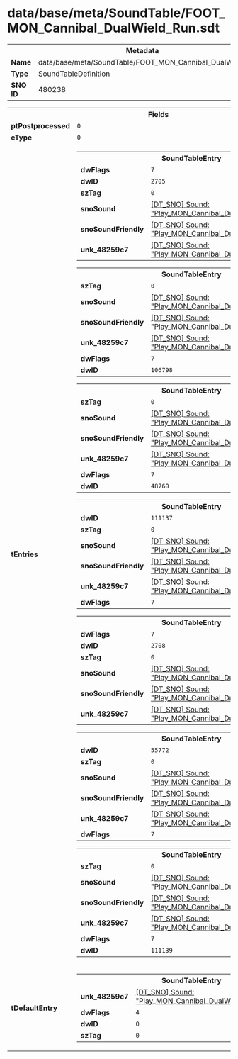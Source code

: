 <h1>data/base/meta/SoundTable/FOOT_MON_Cannibal_DualWield_Run.sdt</h1><table><tr><th colspan="100%">Metadata</th></tr><tr><td><b>Name</b></td><td>data/base/meta/SoundTable/FOOT_MON_Cannibal_DualWield_Run.sdt</td></tr><tr><td><b>Type</b></td><td>SoundTableDefinition</td></tr><tr><td><b>SNO ID</b></td><td>480238</td></tr></table>

<table><tr><th colspan="100%">Fields</th></tr><tr><td><b>ptPostprocessed</b></td><td><code>0</code></td></tr><tr><td><b>eType</b></td><td><code>0</code></td></tr><tr><td><b>tEntries</b></td><td><table><tr><th colspan="100%">SoundTableEntry</th></tr><tr><td><b>dwFlags</b></td><td><code>7</code></td></tr><tr><td><b>dwID</b></td><td><code>2705</code></td></tr><tr><td><b>szTag</b></td><td><code>0</code></td></tr><tr><td><b>snoSound</b></td><td><a href="..\Sound\Play_MON_Cannibal_DualWield_Run_FS_3P.snd.md">[DT_SNO] Sound: "Play_MON_Cannibal_DualWield_Run_FS_3P"</a></td></tr><tr><td><b>snoSoundFriendly</b></td><td><a href="..\Sound\Play_MON_Cannibal_DualWield_Run_FS_3P.snd.md">[DT_SNO] Sound: "Play_MON_Cannibal_DualWield_Run_FS_3P"</a></td></tr><tr><td><b>unk_48259c7</b></td><td><a href="..\Sound\Play_MON_Cannibal_DualWield_Run_FS_3P.snd.md">[DT_SNO] Sound: "Play_MON_Cannibal_DualWield_Run_FS_3P"</a></td></tr></table>


<table><tr><th colspan="100%">SoundTableEntry</th></tr><tr><td><b>szTag</b></td><td><code>0</code></td></tr><tr><td><b>snoSound</b></td><td><a href="..\Sound\Play_MON_Cannibal_DualWield_Run_FS_3P.snd.md">[DT_SNO] Sound: "Play_MON_Cannibal_DualWield_Run_FS_3P"</a></td></tr><tr><td><b>snoSoundFriendly</b></td><td><a href="..\Sound\Play_MON_Cannibal_DualWield_Run_FS_3P.snd.md">[DT_SNO] Sound: "Play_MON_Cannibal_DualWield_Run_FS_3P"</a></td></tr><tr><td><b>unk_48259c7</b></td><td><a href="..\Sound\Play_MON_Cannibal_DualWield_Run_FS_3P.snd.md">[DT_SNO] Sound: "Play_MON_Cannibal_DualWield_Run_FS_3P"</a></td></tr><tr><td><b>dwFlags</b></td><td><code>7</code></td></tr><tr><td><b>dwID</b></td><td><code>106798</code></td></tr></table>


<table><tr><th colspan="100%">SoundTableEntry</th></tr><tr><td><b>szTag</b></td><td><code>0</code></td></tr><tr><td><b>snoSound</b></td><td><a href="..\Sound\Play_MON_Cannibal_DualWield_Run_FS_3P.snd.md">[DT_SNO] Sound: "Play_MON_Cannibal_DualWield_Run_FS_3P"</a></td></tr><tr><td><b>snoSoundFriendly</b></td><td><a href="..\Sound\Play_MON_Cannibal_DualWield_Run_FS_3P.snd.md">[DT_SNO] Sound: "Play_MON_Cannibal_DualWield_Run_FS_3P"</a></td></tr><tr><td><b>unk_48259c7</b></td><td><a href="..\Sound\Play_MON_Cannibal_DualWield_Run_FS_3P.snd.md">[DT_SNO] Sound: "Play_MON_Cannibal_DualWield_Run_FS_3P"</a></td></tr><tr><td><b>dwFlags</b></td><td><code>7</code></td></tr><tr><td><b>dwID</b></td><td><code>48760</code></td></tr></table>


<table><tr><th colspan="100%">SoundTableEntry</th></tr><tr><td><b>dwID</b></td><td><code>111137</code></td></tr><tr><td><b>szTag</b></td><td><code>0</code></td></tr><tr><td><b>snoSound</b></td><td><a href="..\Sound\Play_MON_Cannibal_DualWield_Run_FS_3P.snd.md">[DT_SNO] Sound: "Play_MON_Cannibal_DualWield_Run_FS_3P"</a></td></tr><tr><td><b>snoSoundFriendly</b></td><td><a href="..\Sound\Play_MON_Cannibal_DualWield_Run_FS_3P.snd.md">[DT_SNO] Sound: "Play_MON_Cannibal_DualWield_Run_FS_3P"</a></td></tr><tr><td><b>unk_48259c7</b></td><td><a href="..\Sound\Play_MON_Cannibal_DualWield_Run_FS_3P.snd.md">[DT_SNO] Sound: "Play_MON_Cannibal_DualWield_Run_FS_3P"</a></td></tr><tr><td><b>dwFlags</b></td><td><code>7</code></td></tr></table>


<table><tr><th colspan="100%">SoundTableEntry</th></tr><tr><td><b>dwFlags</b></td><td><code>7</code></td></tr><tr><td><b>dwID</b></td><td><code>2708</code></td></tr><tr><td><b>szTag</b></td><td><code>0</code></td></tr><tr><td><b>snoSound</b></td><td><a href="..\Sound\Play_MON_Cannibal_DualWield_Run_FS_3P.snd.md">[DT_SNO] Sound: "Play_MON_Cannibal_DualWield_Run_FS_3P"</a></td></tr><tr><td><b>snoSoundFriendly</b></td><td><a href="..\Sound\Play_MON_Cannibal_DualWield_Run_FS_3P.snd.md">[DT_SNO] Sound: "Play_MON_Cannibal_DualWield_Run_FS_3P"</a></td></tr><tr><td><b>unk_48259c7</b></td><td><a href="..\Sound\Play_MON_Cannibal_DualWield_Run_FS_3P.snd.md">[DT_SNO] Sound: "Play_MON_Cannibal_DualWield_Run_FS_3P"</a></td></tr></table>


<table><tr><th colspan="100%">SoundTableEntry</th></tr><tr><td><b>dwID</b></td><td><code>55772</code></td></tr><tr><td><b>szTag</b></td><td><code>0</code></td></tr><tr><td><b>snoSound</b></td><td><a href="..\Sound\Play_MON_Cannibal_DualWield_Run_FS_3P.snd.md">[DT_SNO] Sound: "Play_MON_Cannibal_DualWield_Run_FS_3P"</a></td></tr><tr><td><b>snoSoundFriendly</b></td><td><a href="..\Sound\Play_MON_Cannibal_DualWield_Run_FS_3P.snd.md">[DT_SNO] Sound: "Play_MON_Cannibal_DualWield_Run_FS_3P"</a></td></tr><tr><td><b>unk_48259c7</b></td><td><a href="..\Sound\Play_MON_Cannibal_DualWield_Run_FS_3P.snd.md">[DT_SNO] Sound: "Play_MON_Cannibal_DualWield_Run_FS_3P"</a></td></tr><tr><td><b>dwFlags</b></td><td><code>7</code></td></tr></table>


<table><tr><th colspan="100%">SoundTableEntry</th></tr><tr><td><b>szTag</b></td><td><code>0</code></td></tr><tr><td><b>snoSound</b></td><td><a href="..\Sound\Play_MON_Cannibal_DualWield_Run_FS_3P.snd.md">[DT_SNO] Sound: "Play_MON_Cannibal_DualWield_Run_FS_3P"</a></td></tr><tr><td><b>snoSoundFriendly</b></td><td><a href="..\Sound\Play_MON_Cannibal_DualWield_Run_FS_3P.snd.md">[DT_SNO] Sound: "Play_MON_Cannibal_DualWield_Run_FS_3P"</a></td></tr><tr><td><b>unk_48259c7</b></td><td><a href="..\Sound\Play_MON_Cannibal_DualWield_Run_FS_3P.snd.md">[DT_SNO] Sound: "Play_MON_Cannibal_DualWield_Run_FS_3P"</a></td></tr><tr><td><b>dwFlags</b></td><td><code>7</code></td></tr><tr><td><b>dwID</b></td><td><code>111139</code></td></tr></table>


</td></tr><tr><td><b>tDefaultEntry</b></td><td><table><tr><th colspan="100%">SoundTableEntry</th></tr><tr><td><b>unk_48259c7</b></td><td><a href="..\Sound\Play_MON_Cannibal_DualWield_Run_FS_3P.snd.md">[DT_SNO] Sound: "Play_MON_Cannibal_DualWield_Run_FS_3P"</a></td></tr><tr><td><b>dwFlags</b></td><td><code>4</code></td></tr><tr><td><b>dwID</b></td><td><code>0</code></td></tr><tr><td><b>szTag</b></td><td><code>0</code></td></tr></table>

</td></tr></table>


